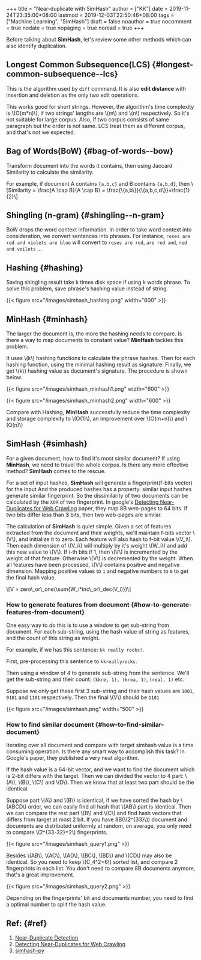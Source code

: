 +++
title = "Near-duplicate with SimHash"
author = ["KK"]
date = 2019-11-24T23:35:00+08:00
lastmod = 2019-12-03T22:50:46+08:00
tags = ["Machine Learning", "SimHash"]
draft = false
noauthor = true
nocomment = true
nodate = true
nopaging = true
noread = true
+++

Before talking about **SimHash**, let's review some other methods which can also identify duplication.


## Longest Common Subsequence(LCS) {#longest-common-subsequence--lcs}

This is the algorithm used by `diff` command. It is also **edit distance** with insertion and deletion as the only two edit operations.

This works good for short strings. However, the algorithm's time complexity is \\(O(m\*n)\\), if two strings' lengths are \\(m\\) and \\(n\\) respectively. So it's not suitable for large corpus. Also, if two corpus consists of same paragraph but the order is not same. LCS treat them as different corpus, and that's not we expected.


## Bag of Words(BoW) {#bag-of-words--bow}

Transform document into the words it contains, then using Jaccard Similarity to calculate the similarity.

For example, if document A contains `{a,b,c}` and B contains `{a,b,d}`, then \\[Similarity = \frac{A \cap B}{A \cap B} = \frac{\\{a,b\\}}{\\{a,b,c,d\\}}=\frac{1}{2}\\]


## Shingling (n-gram) {#shingling--n-gram}

BoW drops the word context information. In order to take word context into consideration, we convert sentences into phrases. For instance, `roses are red and violets are blue` will convert to `roses are red`, `are red and`, `red and voilets` ...


## Hashing {#hashing}

Saving shingling result take k times disk space if using k words phrase. To solve this problem, save phrase's hashing value instead of string.

{{< figure src="/images/simhash_hashing.png" width="600" >}}


## MinHash {#minhash}

The larger the document is, the more the hashing needs to compare. Is there a way to map documents to constant value? **MinHash** tackles this problem.

It uses \\(k\\) hashing functions to calculate the phrase hashes. Then for each hashing function, using the minimal hashing result as signature. Finally, we get \\(k\\) hashing value as document's signature. The procedure is shown below.

{{< figure src="/images/simhash_minhash1.png" width="600" >}}

{{< figure src="/images/simhash_minhash2.png" width="600" >}}

Compare with Hashing, **MinHash** successfully reduce the time complexity and storage complexity to \\(O(1)\\), an improvement over \\(O(m+n)\\) and \\(O(n)\\)


## SimHash {#simhash}

For a given document, how to find it's most similar document? If using **MinHash**, we need to travel the whole corpus. Is there any more effective method? **SimHash** comes to the rescue.

For a set of input hashes, **SimHash** will generate a fingerprint(f-bits vector) for the input And the produced hashes has a property: similar input hashes generate similar fingerprint. So the dissimilarity of two documents can be calculated by the `XOR` of two fingerprint. In google's [Detecting Near-Duplicates for Web Crawling](https://www2007.org/papers/paper215.pdf) paper, they map 8B web-pages to 64 bits. If two bits differ less than **3** bits, then two web-pages are similar.

The calculation of **SimHash** is quiet simple. Given a set of features extracted from the document and their weights, we'll maintain f-bits vector \\(V\\), and initialize it to zero. Each feature will also hash to f-bit value \\(V\_i\\). Then each dimension of \\(V\_i\\) will multiply by it's weight \\(W\_i\\) and add this new value to \\(V\\). If i-th bits if 1, then \\(V\\) is incremented by the weight of that feature. Otherwise \\(V\\) is decremented by the weight. When all features have been processed, \\(V\\) contains positive and negative dimension. Mapping positive values to `1` and negative numbers to `0` to get the final hash value.

\\[V = zero\\_or\\_one(\sum{W\_i\*inc\\_or\\_dec(V\_i)})\\]


### How to generate features from document {#how-to-generate-features-from-document}

One easy way to do this is to use a window to get sub-string from document. For each sub-string, using the hash value of string as features, and the count of this string as weight.

For example, if we has this sentence: `kk really rocks!`.

First, pre-processing this sentence to `kkreallyrocks`.

Then using a window of 4 to generate sub-string from the sentence. We'll get the sub-string and their count: `(kkre, 1), (krea, 1)`, `(real, 1)` etc.

Suppose we only get these first 3 sub-string and their hash values are `1001`, `0101` and `1101` respectively. Then the final \\(V\\) should be `1101`

{{< figure src="/images/simhash.png" width="500" >}}


### How to find similar document {#how-to-find-similar-document}

Iterating over all document and compare with target simhash value is a time consuming operation. Is there any smart way to accomplish this task? In Google's paper, they published a very neat algorithm.

If the hash value is a 64-bit vector, and we want to find the document which is 2-bit differs with the target. Then we can divided the vector to 4 part: \\(A\\), \\(B\\), \\(C\\) and \\(D\\). Then we know that at least two part should be the identical.

Suppose part \\(A\\) and \\(B\\) is identical, if we have sorted the hash by \\(ABCD\\) order, we can easily find all hash that \\(AB\\) part is identical. Then we can compare the rest part \\(B\\) and \\(C\\) and find hash vectors that differs from target at most 2 bit. If you have 8B(\\(2^{33}\\)) document and documents are distributed uniformly at random, on average, you only need to compare \\(2^{33-32}=2\\) fingerprints.

{{< figure src="/images/simhash_query1.png" >}}

Besides \\(AB\\), \\(AC\\), \\(AD\\), \\(BC\\), \\(BD\\) and \\(CD\\) may also be identical. So you need to keep \\(C\_4^2=6\\) sorted list, and compare 2 fingerprints in each list. You don't need to compare 8B documents anymore, that's a great improvement.

{{< figure src="/images/simhash_query2.png" >}}

Depending on the fingerprints' bit and documents number, you need to find a optimal number to split the hash value.


## Ref: {#ref}

1.  [Near-Duplicate Detection](https://moz.com/devblog/near-duplicate-detection)
2.  [Detecting Near-Duplicates for Web Crawling](https://www2007.org/papers/paper215.pdf)
3.  [simhash-py](https://github.com/seomoz/simhash-py)
